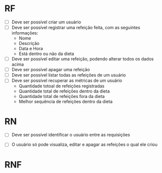 # RF
- [ ] Deve ser possível criar um usuário
- [ ] Deve ser possível registrar uma refeição feita, com as seguintes informações:
  - Nome
  - Descrição
  - Data e Hora
  - Está dentro ou não da dieta
- [ ] Deve ser possível editar uma refeição, podendo alterar todos os dados acima
- [ ] Deve ser possível apagar uma refeição
- [ ] Deve ser possível listar todas as refeições de um usuário
- [ ] Deve ser possível recuperar as métricas de um usuário
  - Quantidade totoal de refeições registradas
  - Quantidade total de refeições dentro da dieta
  - Quantidade total de refeições fora da dieta
  - Melhor sequência de refeições dentro da dieta


# RN
- [ ] Deve ser possível identificar o usuário entre as requisições
- [ ] O usuário só pode visualiza, editar e apagar as refeições o qual ele criou


# RNF
